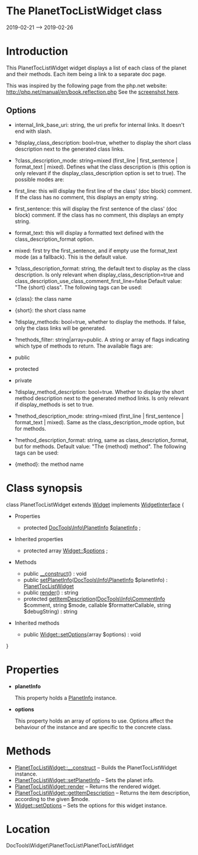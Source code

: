 The PlanetTocListWidget class
================
2019-02-21 --> 2019-02-26




Introduction
============

This PlanetTocListWidget widget displays a list of each class of the planet and their methods.
Each item being a link to a separate doc page.


This was inspired by the following page from the php.net website: http://php.net/manual/en/book.reflection.php
See the [screenshot here](http://lingtalfi.com/img/universe/DocTools/toclist-widget.png).


Options
-----------
- internal_link_base_uri: string, the uri prefix for internal links. It doesn't end with slash.
- ?display_class_description: bool=true, whether to display the short class description next to the generated class links.

- ?class_description_mode: string=mixed (first_line | first_sentence | format_text | mixed).
Defines what the class description is (this option is only relevant if the display_class_description option is set to true).
The possible modes are:
- first_line: this will display the first line of the class' (doc block) comment. If the class has no comment,
this displays an empty string.
- first_sentence: this will display the first sentence of the class' (doc block) comment. If the class has no comment,
this displays an empty string.
- format_text: this will display a formatted text defined with the class_description_format option.
- mixed: first try the first_sentence, and if empty use the format_text mode (as a fallback).
This is the default value.


- ?class_description_format: string, the default text to display as the class description.
Is only relevant when display_class_description=true and class_description_use_class_comment_first_line=false
Default value: "The {short} class".
The following tags can be used:
- {class}: the class name
- {short}: the short class name

- ?display_methods: bool=true, whether to display the methods. If false, only the class links will be generated.
- ?methods_filter: string|array=public. A string or array of flags indicating which type of methods to return.
The available flags are:
- public
- protected
- private

- ?display_method_description: bool=true. Whether to display the short method description next to the generated method links.
Is only relevant if display_methods is set to true.

- ?method_description_mode: string=mixed (first_line | first_sentence | format_text | mixed).
Same as the class_description_mode option, but for methods.


- ?method_description_format: string, same as class_description_format, but for methods.
Default value: "The {method} method".
The following tags can be used:
- {method}: the method name



Class synopsis
==============


class <span class="pl-k">PlanetTocListWidget</span> extends [Widget](https://github.com/lingtalfi/DocTools/blob/master/doc/api/DocTools/Widget/Widget.md) implements [WidgetInterface](https://github.com/lingtalfi/DocTools/blob/master/doc/api/DocTools/Widget/WidgetInterface.md) {

- Properties
    - protected [DocTools\Info\PlanetInfo](https://github.com/lingtalfi/DocTools/blob/master/doc/api/DocTools/Info/PlanetInfo.md) [$planetInfo](#property-planetInfo) ;

- Inherited properties
    - protected array [Widget::$options](#property-options) ;

- Methods
    - public [__construct](https://github.com/lingtalfi/DocTools/blob/master/doc/api/DocTools/Widget/PlanetTocList/PlanetTocListWidget/__construct.md)() : void
    - public [setPlanetInfo](https://github.com/lingtalfi/DocTools/blob/master/doc/api/DocTools/Widget/PlanetTocList/PlanetTocListWidget/setPlanetInfo.md)([DocTools\Info\PlanetInfo](https://github.com/lingtalfi/DocTools/blob/master/doc/api/DocTools/Info/PlanetInfo.md) $planetInfo) : [PlanetTocListWidget](https://github.com/lingtalfi/DocTools/blob/master/doc/api/DocTools/Widget/PlanetTocList/PlanetTocListWidget.md)
    - public [render](https://github.com/lingtalfi/DocTools/blob/master/doc/api/DocTools/Widget/PlanetTocList/PlanetTocListWidget/render.md)() : string
    - protected [getItemDescription](https://github.com/lingtalfi/DocTools/blob/master/doc/api/DocTools/Widget/PlanetTocList/PlanetTocListWidget/getItemDescription.md)([DocTools\Info\CommentInfo](https://github.com/lingtalfi/DocTools/blob/master/doc/api/DocTools/Info/CommentInfo.md) $comment, string $mode, callable $formatterCallable, string $debugString) : string

- Inherited methods
    - public [Widget::setOptions](https://github.com/lingtalfi/DocTools/blob/master/doc/api/DocTools/Widget/Widget/setOptions.md)(array $options) : void

}




Properties
=============

- <span id="property-planetInfo"><b>planetInfo</b></span>

    This property holds a [PlanetInfo](https://github.com/lingtalfi/DocTools/blob/master/doc/api/DocTools/Info/PlanetInfo.md) instance.
    
    

- <span id="property-options"><b>options</b></span>

    This property holds an array of options to use. Options affect the behaviour of the instance and
    are specific to the concrete class.
    
    



Methods
==============

- [PlanetTocListWidget::__construct](https://github.com/lingtalfi/DocTools/blob/master/doc/api/DocTools/Widget/PlanetTocList/PlanetTocListWidget/__construct.md) &ndash; Builds the PlanetTocListWidget instance.
- [PlanetTocListWidget::setPlanetInfo](https://github.com/lingtalfi/DocTools/blob/master/doc/api/DocTools/Widget/PlanetTocList/PlanetTocListWidget/setPlanetInfo.md) &ndash; Sets the planet info.
- [PlanetTocListWidget::render](https://github.com/lingtalfi/DocTools/blob/master/doc/api/DocTools/Widget/PlanetTocList/PlanetTocListWidget/render.md) &ndash; Returns the rendered widget.
- [PlanetTocListWidget::getItemDescription](https://github.com/lingtalfi/DocTools/blob/master/doc/api/DocTools/Widget/PlanetTocList/PlanetTocListWidget/getItemDescription.md) &ndash; Returns the item description, according to the given $mode.
- [Widget::setOptions](https://github.com/lingtalfi/DocTools/blob/master/doc/api/DocTools/Widget/Widget/setOptions.md) &ndash; Sets the options for this widget instance.




Location
=============
DocTools\Widget\PlanetTocList\PlanetTocListWidget